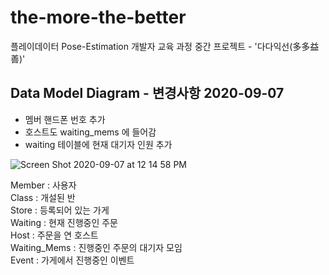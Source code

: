 # the-more-the-better
플레이데이터 Pose-Estimation 개발자 교육 과정 중간 프로젝트 - '다다익선(多多益善)'

## Data Model Diagram - 변경사항 2020-09-07
- 멤버 핸드폰 번호 추가
- 호스트도 waiting_mems 에 들어감
- waiting 테이블에 현재 대기자 인원 추가 

![Screen Shot 2020-09-07 at 12 14 58 PM](https://user-images.githubusercontent.com/64248514/92345362-08525c80-f104-11ea-982f-24932ddcd383.png)

Member : 사용자 <br>
Class : 개설된 반 <br>
Store : 등록되어 있는 가게 <br>
Waiting : 현재 진행중인 주문 <br>
Host : 주문을 연 호스트 <br>
Waiting_Mems : 진행중인 주문의 대기자 모임 <br>
Event : 가게에서 진행중인 이벤트 <br>
